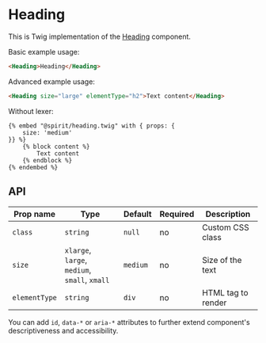 # Heading

This is Twig implementation of the [Heading] component.

Basic example usage:

```html
<Heading>Heading</Heading>
```

Advanced example usage:

```html
<Heading size="large" elementType="h2">Text content</Heading>
```

Without lexer:

```twig
{% embed "@spirit/heading.twig" with { props: {
    size: 'medium'
}} %}
    {% block content %}
        Text content
    {% endblock %}
{% endembed %}
```

## API

| Prop name     | Type                                          | Default  | Required | Description        |
| ------------- | --------------------------------------------- | -------- | -------- | ------------------ |
| `class`       | `string`                                      | `null`   | no       | Custom CSS class   |
| `size`        | `xlarge`, `large`, `medium`, `small`, `xmall` | `medium` | no       | Size of the text   |
| `elementType` | `string`                                      | `div`    | no       | HTML tag to render |

You can add `id`, `data-*` or `aria-*` attributes to further extend component's
descriptiveness and accessibility.

[heading]: https://github.com/lmc-eu/spirit-design-system/tree/main/packages/web-react/src/components/Heading
